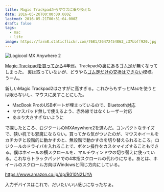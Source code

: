 ```yaml
---
title: Magic Trackpadからマウスに乗り換えた
date: 2016-05-20T00:00:00.000Z
lastmod: 2016-05-21T00:31:04.000Z
draft: false
tags:
  - mac
  - life
image: https://farm8.staticflickr.com/7681/26472454863_c37bbff920.jpg
---
```


![Logicool MX Anywhere 2](@/assets/flickr/26472454863.jpg "Logicool MX Anywhere 2")

[Magic Trackpadを買ってから](/posts/20120820/p01)4年弱。Trackpadの裏にあるゴム足が無くなってしまった。 裏は取っていないが、どうやら[ゴム足だけの交換はできない](http://detail.chiebukuro.yahoo.co.jp/qa/question_detail/q11128932291)模様。うーん。

新しいMagic Trackpad2はさすがに高すぎる。これからもずっとMacを使うとは限らないし、マウスに戻すことにした。

- MacBook ProのUSBポートが埋まっているので、Bluetooth対応
- マウスパッド無しで使えるよう、赤外線ではなくレーザー対応
- あまり大きすぎないように

で探したところ、ロジクールのMXAnywhere2を選んだ。コンパクトなサイズで、狭い机でも邪魔にならない。買ってから気がついたのが、マウスホイールをカチカチと段階的に動かすのと、無段階で動かすのを切り替えられるところ。ロジクールのドライバを入れることで、ボタン操作をカスタマイズすることもできる。僕はホイールの横スクロールを、マルチウィンドウの切り替えに使っている。これならトラックパッドでの4本指スクロールの代わりになる。あとは、ホイールのスクロール方向はWindowsと同じ方向にしている。

<https://www.amazon.co.jp/dp/B010N21JYA>

入力デバイスはこれで、だいたいいい感じになったなぁ。
